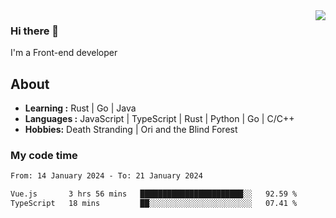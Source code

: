 <img align='right' src="https://github-readme-stats.vercel.app/api?username=strugglebak&show_icons=true">

### Hi there 👋

I'm a Front-end developer

## About

-  **Learning :** Rust | Go | Java
-  **Languages :** JavaScript | TypeScript | Rust | Python | Go | C/C++
-  **Hobbies:** Death Stranding | Ori and the Blind Forest

### My code time

<!--START_SECTION:waka-->

```txt
From: 14 January 2024 - To: 21 January 2024

Vue.js       3 hrs 56 mins   ███████████████████████░░   92.59 %
TypeScript   18 mins         ██░░░░░░░░░░░░░░░░░░░░░░░   07.41 %
```

<!--END_SECTION:waka-->
